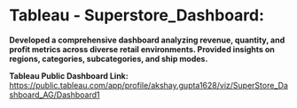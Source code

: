 # Tableau - Superstore_Dashboard:

**Developed a comprehensive dashboard analyzing revenue, quantity, and profit metrics across diverse retail environments. Provided insights on regions, categories, subcategories, and ship modes.**

**Tableau Public Dashboard Link:**
https://public.tableau.com/app/profile/akshay.gupta1628/viz/SuperStore_Dashboard_AG/Dashboard1

